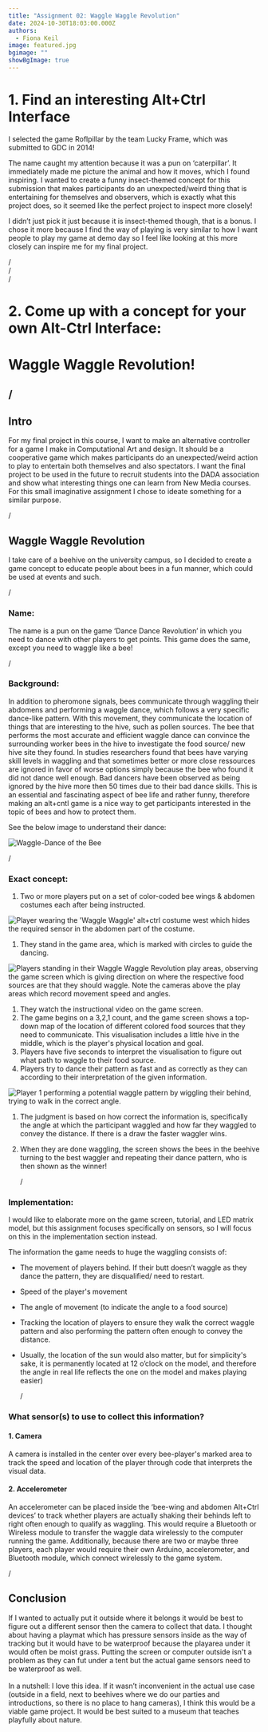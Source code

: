 ```yaml
---
title: "Assignment 02: Waggle Waggle Revolution"
date: 2024-10-30T18:03:00.000Z
authors:
  - Fiona Keil
image: featured.jpg
bgimage: ""
showBgImage: true
---
```

# **1. Find an interesting Alt+Ctrl Interface**

I selected the game Roflpillar by the team Lucky Frame, which was submitted to GDC in 2014! 

The name caught my attention because it was a pun on ‘caterpillar’. It immediately made me picture the animal and how it moves, which I found inspiring. I wanted to create a funny insect-themed concept for this submission that makes participants do an unexpected/weird thing that is entertaining for themselves and observers, which is exactly what this project does, so it seemed like the perfect project to inspect more closely!

I didn’t just pick it just because it is insect-themed though, that is a bonus. I chose it more because I find the way of playing is very similar to how I want people to play my game at demo day so I feel like looking at this more closely can inspire me for my final project.

/\
/\
/

# **2. Come up with a concept for your own Alt-Ctrl Interface:**

# **Waggle Waggle Revolution!**

## /

## Intro

For my final project in this course, I want to make an alternative controller for a game I make in Computational Art and design. It should be a cooperative game which makes participants do an unexpected/weird action to play to entertain both themselves and also spectators. I want the final project to be used in the future to recruit students into the DADA association and show what interesting things one can learn from New Media courses. For this small imaginative assignment I chose to ideate something for a similar purpose.

/

## Waggle Waggle Revolution

I take care of a beehive on the university campus, so I decided to create a game concept to educate people about bees in a fun manner, which could be used at events and such. 

/

### Name:

The name is a pun on the game ‘Dance Dance Revolution’ in which you need to dance with other players to get points. This game does the same, except you need to waggle like a bee!

/

### Background:

In addition to pheromone signals, bees communicate through waggling their abdomens and performing a waggle dance, which follows a very specific dance-like pattern. With this movement, they communicate the location of things that are interesting to the hive, such as pollen sources. The bee that performs the most accurate and efficient waggle dance can convince the surrounding worker bees in the hive to investigate the food source/ new hive site they found. In studies researchers found that bees have varying skill levels in waggling and that sometimes better or more close ressources are ignored in favor of worse options simply because the bee who found it did not dance well enough. Bad dancers have been observed as being ignored by the hive more then 50 times due to their bad dance skills. This is an essential and fascinating aspect of bee life and rather funny, therefore making an alt+cntl game is a nice way to get participants interested in the topic of bees and how to protect them.

See the below image to understand their dance:

![](manuka-honey-bees-use-dance-communicate-1-.jpg "Waggle-Dance of the Bee")

/

### Exact concept:

1. Two or more players put on a set of color-coded bee wings & abdomen costumes each after being instructed.

![Player wearing the 'Waggle Waggle' alt+ctrl costume west which hides the required sensor in the abdomen part of the costume.](photo_2024-10-30_21-40-40.jpg)

1. They stand in the game area, which is marked with circles to guide the dancing.

![](photo_2024-10-30_21-40-44.jpg "Players standing in their Waggle Waggle Revolution play areas, observing the game screen which is giving direction on where the respective food sources are that they should waggle. Note the cameras above the play areas which record movement speed and angles.")

1. They watch the instructional video on the game screen.
2. The game begins on a 3,2,1 count, and the game screen shows a top-down map of the location of different colored food sources that they need to communicate. This visualisation includes a little hive in the middle, which is the player's physical location and goal.
3. Players have five seconds to interpret the visualisation to figure out what path to waggle to their food source.
4. Players try to dance their pattern as fast and as correctly as they can according to their interpretation of the given information.

![](photo_2024-10-30_21-40-47.jpg "Player 1 performing a potential waggle pattern by wiggling their behind, trying to walk in the correct angle.")

1. The judgment is based on how correct the information is, specifically the angle at which the participant waggled and how far they waggled to convey the distance. If there is a draw the faster waggler wins.
2. When they are done waggling, the screen shows the bees in the beehive turning to the best waggler and repeating their dance pattern, who is then shown as the winner! 

   /

### Implementation:

I would like to elaborate more on the game screen, tutorial, and LED matrix model, but this assignment focuses specifically on sensors, so I will focus on this in the implementation section instead.

The information the game needs to huge the waggling consists of:

* The movement of players behind. If their butt doesn’t waggle as they dance the pattern, they are disqualified/ need to restart.
* Speed of the player's movement 
* The angle of movement (to indicate the angle to a food source)
* Tracking the location of players to ensure they walk the correct waggle pattern and also performing the pattern often enough to convey the distance.
* Usually, the location of the sun would also matter, but for simplicity's sake, it is permanently located at 12 o’clock on the model, and therefore the angle in real life reflects the one on the model and makes playing easier)

  /

### What sensor(s) to use to collect this information?

#### 1. Camera

A camera is installed in the center over every bee-player's marked area to track the speed and location of the player through code that interprets the visual data.

#### 2. Accelerometer

An accelerometer can be placed inside the ‘bee-wing and abdomen Alt+Ctrl devices’ to track whether players are actually shaking their behinds left to right often enough to qualify as waggling. This would require a Bluetooth or Wireless module to transfer the waggle data wirelessly to the computer running the game. Additionally, because there are two or maybe three players, each player would require their own Arduino, accelerometer, and Bluetooth module, which connect wirelessly to the game system.

/

## Conclusion

If I wanted to actually put it outside where it belongs it would be best to figure out a different sensor then the camera to collect that data. I thought about having a playmat which has pressure sensors inside as the way of tracking but it would have to be waterproof because the playarea under it would often be moist grass. Putting the screen or computer outside isn't a problem as they can fut under a tent but the actual game sensors need to be waterproof as well.\
\
In a nutshell: I love this idea. If it wasn’t inconvenient in the actual use case (outside in a field, next to beehives where we do our parties and introductions, so there is no place to hang cameras), I think this would be a viable game project. It would be best suited to a museum that teaches playfully about nature.
